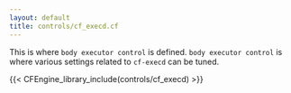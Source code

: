 ```yaml
---
layout: default
title: controls/cf_execd.cf
---
```


This is where `body executor control` is defined. `body executor control` is where
various settings related to `cf-execd` can be tuned.

{{< CFEngine_library_include(controls/cf_execd) >}}
